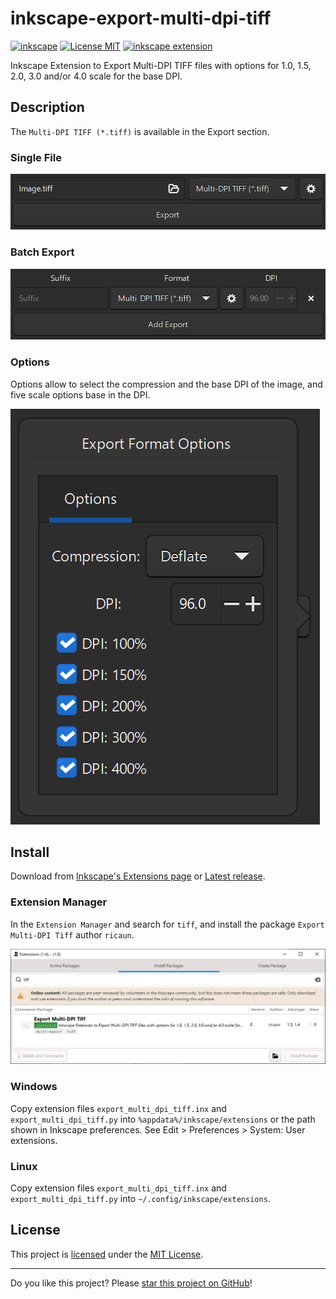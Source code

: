 # inkscape-export-multi-dpi-tiff

[![inkscape](https://img.shields.io/badge/inkscape-1.4-blue?logo=inkscape)](https://inkscape.org)
[![License MIT](https://img.shields.io/badge/License-MIT-blue.svg)](LICENSE)
[![inkscape extension](https://img.shields.io/badge/inkscape-extension-black?logo=inkscape)](https://inkscape.org/gallery/item/54143)

Inkscape Extension to Export Multi-DPI TIFF files with options for 1.0, 1.5, 2.0, 3.0 and/or 4.0 scale for the base DPI.

## Description

The `Multi-DPI TIFF (*.tiff)` is available in the Export section.

### Single File

![Export](/assets/Export.png)

### Batch Export

![Export-Batch](/assets/Export-Batch.png)

### Options

Options allow to select the compression and the base DPI of the image, and five scale options base in the DPI.

![Export-Options](/assets/Export-Options.png)

## Install

Download from [Inkscape's Extensions page](https://inkscape.org/gallery/item/54143) or [Latest release](../../releases/latest).

### Extension Manager

In the `Extension Manager` and search for `tiff`, and install the package `Export Multi-DPI Tiff` author `ricaun`.

![Manage-Extensions](/assets/Manage-Extensions.png)

### Windows
Copy extension files `export_multi_dpi_tiff.inx` and `export_multi_dpi_tiff.py` into `%appdata%/inkscape/extensions` or the path shown in Inkscape preferences.
See Edit > Preferences > System: User extensions.

### Linux
Copy extension files `export_multi_dpi_tiff.inx` and `export_multi_dpi_tiff.py` into `~/.config/inkscape/extensions`.

## License

This project is [licensed](LICENSE) under the [MIT License](https://en.wikipedia.org/wiki/MIT_License).

---

Do you like this project? Please [star this project on GitHub](../../stargazers)!